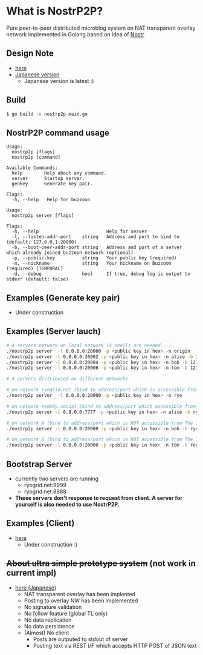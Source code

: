 # What is NostrP2P?
Pure peer-to-peer distributed microblog system on NAT transparent overlay network implemented in Golang based on idea of [Nostr](https://en.wikipedia.org/wiki/Nostr)

## Design Note
- [here](https://gist.github.com/ryogrid/fa2bfa284784c866ad88e3c38445752a)
- [Japanese version](https://gist.github.com/ryogrid/0ba0d825c3bb840dffa519c5ab91d4ff)
  - Japanese version is latest :)

## Build
```bash
$ go build -o nostrp2p main.go
```

## NostrP2P command usage
```
Usage:
  nostrp2p [flags]
  nostrp2p [command]

Available Commands:
  help        Help about any command.
  server      Startup server.
  genkey      Generate key pair.

Flags:
  -h, --help   Help for buzzoon
```

```
Usage:
  nostrp2p server [flags]

Flags:
  -h, --help                         Help for server
  -l, --listen-addr-port    string   Address and port to bind to (default: 127.0.0.1:20000)
  -b, --boot-peer-addr-port string   Address and port of a server which already joined buzzoon network (optional)
  -p, --public-key          string   Your public key (required)
  -n, --nickname            string   Your nickname on Buzzoon (required) [TEMPORAL]
  -d, --debug               bool     If true, debug log is output to stderr (default: false)
```

## Examples (Generate key pair)
- Under construction

## Examples (Server lauch)
```bash
# 4 servers network on local network (4 shells are needed...)
./nostrp2p server  -l 0.0.0.0:20000 -p <public key in hex> -n origin
./nostrp2p server -l 0.0.0.0:20002 -p <public key in hex> -n alice -b 127.0.0.1:20000 
./nostrp2p server -l 0.0.0.0:20004 -p <public key in hex> -n bob -b 127.0.0.1:20002
./nostrp2p server -l 0.0.0.0:20006 -p <public key in hex> -n tom -b 127.0.0.1:20000
```

```bash
# 4 servers distributed on different networks

# on network ryogrid.net (bind to address/port which is accessible from The Internet)
./nostrp2p server  -l 0.0.0.0:20000 -p <public key in hex> -n ryo

# on network redsky.social (bind to address/port which accessible from The Internet)
./nostrp2p server -l 0.0.0.0:7777 -p <public key in hex> -n alice -b ryogrid.net:9999 

# on network A (bind to address/port which is NOT accessible from The Internet)
./nostrp2p server -l 0.0.0.0:20000 -p <public key in hex> -n bob -b ryogrid.net:8888

# on network B (bind to address/port which is NOT accessible from The Internet)
./nostrp2p server -l 0.0.0.0:20000 -p <public key in hex> -n tom -b redsky.social:7777
```

## Bootstrap Server
- currently two servers are running
  - ryogrid.net:9999
  - ryogrid.net:8888
- **These servers don't response to request from client. A server for yourself is also needed to use NostrP2P.** 

## Examples (Client)
- [here](https://github.com/ryogrid/flustr-for-nosp2p/tree/for-nostrp2p)
  - Under construction :)

## <del>About ultra simple prototype system</del> (not work in current impl)
- [here (Japanese)](https://ryogrid.hatenablog.com/entry/2024/02/14/225619)
  - NAT transparent overlay has been implented
  - Posting to overlay NW has been implemented
  - No signature validation
  - No follow feature (global TL only)
  - No data replication
  - No data persistence
  - (Almost) No client
    - Posts are outputed to stdout of server
    - Posting text via REST I/F which accepts HTTP POST of JSON text


